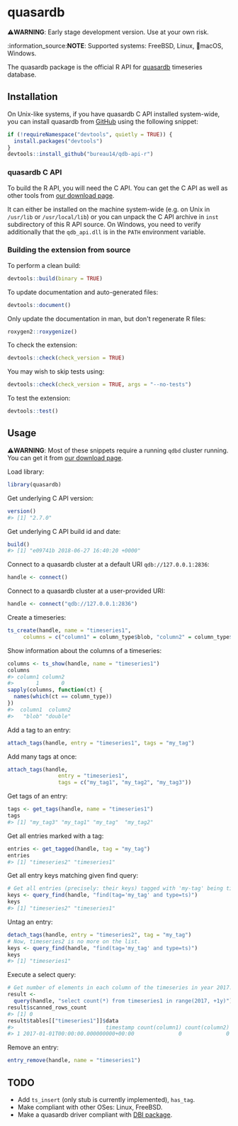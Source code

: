 
<!-- README.md is generated from README.Rmd. Please edit that file -->
quasardb
========

:warning:**WARNING**: Early stage development version. Use at your own risk.

:information\_source:**NOTE**: Supported systems: FreeBSD, Linux, :apple:macOS, Windows.

The quasardb package is the official R API for [quasardb](https://www.quasardb.net) timeseries database.

Installation
------------

<!-- TODO:
You can install the released version from CRAN with:

```r
install.packages("quasardb")
```
-->
On Unix-like systems, if you have quasardb C API installed system-wide, you can install quasardb from [GitHub](https://github.com/bureau14/qdb-api-r) using the following snippet:

``` r
if (!requireNamespace("devtools", quietly = TRUE)) {
  install.packages("devtools")
}
devtools::install_github("bureau14/qdb-api-r")
```

### quasardb C API

To build the R API, you will need the C API. You can get the C API as well as other tools from [our download page](https://www.quasardb.net/-Get-).

It can either be installed on the machine system-wide (e.g. on Unix in `/usr/lib` or `/usr/local/lib`) or you can unpack the C API archive in `inst` subdirectory of this R API source. On Windows, you need to verify additionally that the `qdb_api.dll` is in the `PATH` environment variable.

### Building the extension from source

To perform a clean build:

``` r
devtools::build(binary = TRUE)
```

To update documentation and auto-generated files:

``` r
devtools::document()
```

Only update the documentation in man, but don't regenerate R files:

``` r
roxygen2::roxygenize()
```

To check the extension:

``` r
devtools::check(check_version = TRUE)
```

You may wish to skip tests using:

``` r
devtools::check(check_version = TRUE, args = "--no-tests")
```

To test the extension:

``` r
devtools::test()
```

Usage
-----

:warning:**WARNING**: Most of these snippets require a running `qdbd` cluster running. You can get it from [our download page](https://www.quasardb.net/-Get-).

Load library:

``` r
library(quasardb)
```

Get underlying C API version:

``` r
version()
#> [1] "2.7.0"
```

Get underlying C API build id and date:

``` r
build()
#> [1] "e09741b 2018-06-27 16:40:20 +0000"
```

Connect to a quasardb cluster at a default URI `qdb://127.0.0.1:2836`:

``` r
handle <- connect()
```

Connect to a quasardb cluster at a user-provided URI:

``` r
handle <- connect("qdb://127.0.0.1:2836")
```

Create a timeseries:

``` r
ts_create(handle, name = "timeseries1",
     columns = c("column1" = column_type$blob, "column2" = column_type$double))
```

Show information about the columns of a timeseries:

``` r
columns <- ts_show(handle, name = "timeseries1")
columns
#> column1 column2 
#>       1       0
sapply(columns, function(ct) {
  names(which(ct == column_type))
})
#>  column1  column2 
#>   "blob" "double"
```

Add a tag to an entry:

``` r
attach_tags(handle, entry = "timeseries1", tags = "my_tag")
```

Add many tags at once:

``` r
attach_tags(handle,
                entry = "timeseries1",
                tags = c("my_tag1", "my_tag2", "my_tag3"))
```

Get tags of an entry:

``` r
tags <- get_tags(handle, name = "timeseries1")
tags
#> [1] "my_tag3" "my_tag1" "my_tag"  "my_tag2"
```

Get all entries marked with a tag:

``` r
entries <- get_tagged(handle, tag = "my_tag")
entries
#> [1] "timeseries2" "timeseries1"
```

Get all entry keys matching given find query:

``` r
# Get all entries (precisely: their keys) tagged with 'my-tag' being timeseries.
keys <- query_find(handle, "find(tag='my_tag' and type=ts)")
keys
#> [1] "timeseries2" "timeseries1"
```

Untag an entry:

``` r
detach_tags(handle, entry = "timeseries2", tag = "my_tag")
# Now, timeseries2 is no more on the list.
keys <- query_find(handle, "find(tag='my_tag' and type=ts)")
keys
#> [1] "timeseries1"
```

Execute a select query:

``` r
# Get number of elements in each column of the timeseries in year 2017.
result <-
  query(handle, "select count(*) from timeseries1 in range(2017, +1y)")
result$scanned_rows_count
#> [1] 0
result$tables[["timeseries1"]]$data
#>                             timestamp count(column1) count(column2)
#> 1 2017-01-01T00:00:00.000000000+00:00              0              0
```

Remove an entry:

``` r
entry_remove(handle, name = "timeseries1")
```

TODO
----

-   Add `ts_insert` (only stub is currently implemented), `has_tag`.
-   Make compliant with other OSes: Linux, FreeBSD.
-   Make a quasardb driver compliant with [DBI package](https://www.rdocumentation.org/packages/DBI/).
